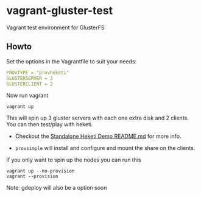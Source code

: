 # vagrant-gluster-test
Vagrant test environment for GlusterFS

## Howto
Set the options in the Vagrantfile to suit your needs:
```yaml
PROVTYPE = "provheketi"
GLUSTERSERVER = 3
GLUSTERCLIENT = 2
```
Now run vagrant
```
vagrant up
```
This will spin up 3 gluster servers with each one extra disk and 2 clients. You can then test/play with heketi.
- Checkout the [Standalone Heketi Demo README.md](https://github.com/scorputty/vagrant-gluster-test/blob/master/provheketi/README.md) for more info.

- `provsimple` will install and configure and mount the share on the clients.

If you only want to spin up the nodes you can run this
```
vagrant up --no-provision
vagrant --provision
```
Note:
gdeploy will also be a option soon
